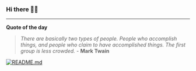 ### Hi there 👋🏻


---

**Quote of the day**

> *There are basically two types of people. People who accomplish things, and people who claim to have accomplished things. The first group is less crowded.* - **Mark Twain** 

[![README.md](https://github.com/marcolovazzano/marcolovazzano/actions/workflows/readme.yml/badge.svg?branch=main)](https://github.com/marcolovazzano/marcolovazzano/actions/workflows/readme.yml)
